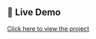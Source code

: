 ## 🚀 Live Demo
[Click here to view the project](https://fatimanisar678.github.io/Student-Management/)
